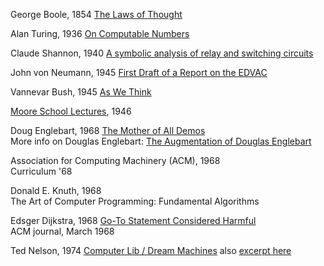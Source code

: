 George Boole, 1854
[The Laws of Thought](http://gutenberg.org/ebooks/15114)

Alan Turing, 1936
[On Computable Numbers](http://www.thocp.net/biographies/papers/turing_oncomputablenumbers_1936.pdf)

Claude Shannon, 1940
[A symbolic analysis of relay and switching circuits](http://dspace.mit.edu/handle/1721.1/11173)

John von Neumann, 1945
[First Draft of a Report on the EDVAC](http://archive.computerhistory.org/resources/text/Knuth_Don_X4100/PDF_index/k-8-pdf/k-8-u2593-Draft-EDVAC.pdf)

Vannevar Bush, 1945
[As We Think](https://web.archive.org/web/20011201210444if_/http:/www.isg.sfu.ca:80/~duchier/misc/vbush/vbush.txt)

[Moore School Lectures](https://en.wikipedia.org/wiki/Moore_School_Lectures), 1946  

Doug Englebart, 1968
[The Mother of All Demos](http://www.dougengelbart.org/firsts/dougs-1968-demo.html)  
More info on Douglas Englebart: [The Augmentation of Douglas Englebart](https://www.imdb.com/title/tt8778694/)

Association for Computing Machinery (ACM), 1968   
Curriculum '68   

Donald E. Knuth, 1968   
The Art of Computer Programming: Fundamental Algorithms   

Edsger Dijkstra, 1968
[Go-To Statement Considered Harmful](https://homepages.cwi.nl/~storm/teaching/reader/Dijkstra68.pdf)   
ACM journal, March 1968

Ted Nelson, 1974
[Computer Lib / Dream Machines](http://www.digibarn.com/collections/books/computer-lib/)
also [excerpt here](http://www.newmediareader.com/book_samples/nmr-21-nelson.pdf)

